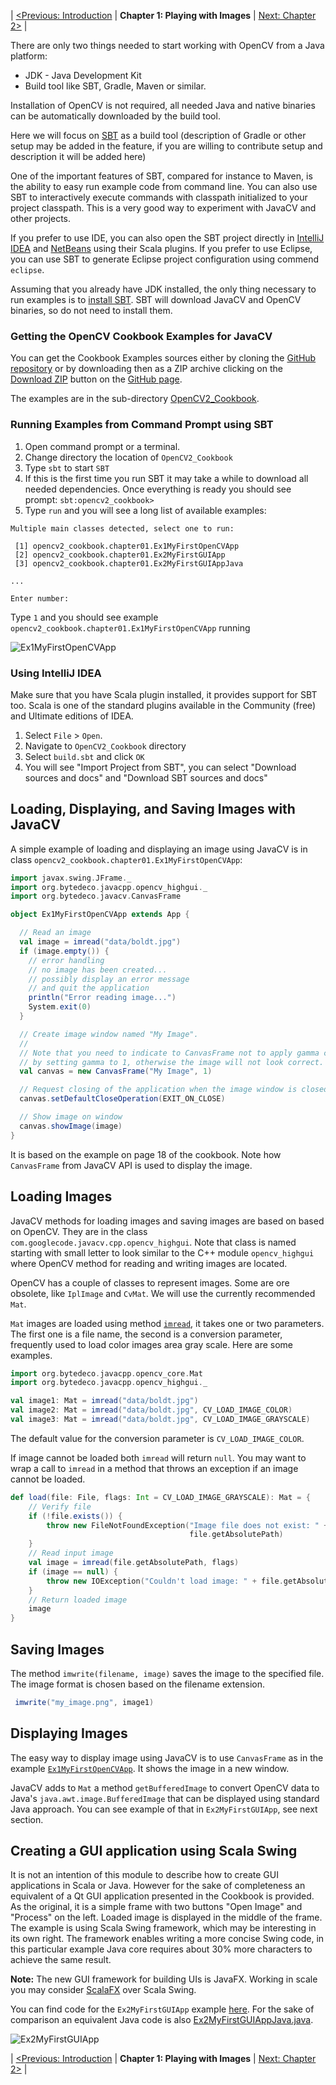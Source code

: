 | [<Previous: Introduction](README.md) | **Chapter 1: Playing with Images** | [Next: Chapter 2>](src/main/scala/opencv2_cookbook/chapter02) |

There are only two things needed to start working with OpenCV from a Java platform:
 
* JDK - Java Development Kit
* Build tool like SBT, Gradle, Maven or similar.

Installation of OpenCV is not required, all needed Java and native binaries can be automatically downloaded by the build tool.

Here we will focus on [SBT](http://www.scala-sbt.org/) as a build tool (description of Gradle or other setup may be added in the feature, if you are willing to contribute setup and description it will be added here)

One of the important features of SBT, compared for instance to Maven, is the ability to easy run example code from command line. You can also use SBT to interactively execute commands with classpath initialized to your project classpath. This is a very good way to experiment with JavaCV and other projects.

If you prefer to use IDE, you can also open the SBT project directly in [IntelliJ IDEA](https://www.jetbrains.com/idea/) and [NetBeans](https://netbeans.org/) using their Scala plugins. If you prefer to use Eclipse, you can use SBT to generate Eclipse project configuration using commend `eclipse`.

Assuming that you already have JDK installed, the only thing necessary to run examples is to [install SBT](http://www.scala-sbt.org/release/docs/Getting-Started/Setup.htm). SBT will download JavaCV and OpenCV binaries, so do not need to install them.

### Getting the OpenCV Cookbook Examples for JavaCV ###

You can get the Cookbook Examples sources either by cloning the [GitHub repository](https://github.com/bytedeco/javacv-examples) or by downloading then as a ZIP archive clicking on the [Download ZIP](https://github.com/bytedeco/javacv-examples/archive/master.zip) button on the [GitHub page](https://github.com/bytedeco/javacv-examples).

The examples are in the sub-directory [OpenCV2_Cookbook](https://github.com/bytedeco/javacv-examples/tree/master/OpenCV2_Cookbook). 


### Running Examples from Command Prompt using SBT ###


1. Open command prompt or a terminal.
2. Change directory the location of `OpenCV2_Cookbook`
3. Type `sbt` to start `SBT`
4. If this is the first time you run SBT it may take a while to download all needed dependencies. Once everything is ready you should see prompt: `sbt:opencv2_cookbook>`
5. Type `run` and you will see a long list of available examples:

```
Multiple main classes detected, select one to run:

 [1] opencv2_cookbook.chapter01.Ex1MyFirstOpenCVApp
 [2] opencv2_cookbook.chapter01.Ex2MyFirstGUIApp
 [3] opencv2_cookbook.chapter01.Ex2MyFirstGUIAppJava

...

Enter number:
```

Type `1` and you should see example `opencv2_cookbook.chapter01.Ex1MyFirstOpenCVApp` running

![Ex1MyFirstOpenCVApp](http://bytedeco.org/javacv-examples/images/OpenCV2_Cookbook/Ch1_Ex1MyFirstOpenCVApp.png)

### Using IntelliJ IDEA ###

Make sure that you have Scala plugin installed, it provides support for SBT too. Scala is one of the standard plugins available in  the Community (free) and Ultimate editions of IDEA.

1. Select `File` > `Open`. 
2. Navigate to `OpenCV2_Cookbook` directory
3. Select `build.sbt` and click `OK`
4. You will see "Import Project from SBT", you can select "Download sources and docs" and "Download SBT sources and docs" 



Loading, Displaying, and Saving Images with JavaCV
--------------------------------------------------

A simple example of loading and displaying an image using JavaCV is in class `opencv2_cookbook.chapter01.Ex1MyFirstOpenCVApp`:

``` scala
import javax.swing.JFrame._
import org.bytedeco.javacpp.opencv_highgui._
import org.bytedeco.javacv.CanvasFrame

object Ex1MyFirstOpenCVApp extends App {

  // Read an image
  val image = imread("data/boldt.jpg")
  if (image.empty()) {
    // error handling
    // no image has been created...
    // possibly display an error message
    // and quit the application
    println("Error reading image...")
    System.exit(0)
  }

  // Create image window named "My Image".
  //
  // Note that you need to indicate to CanvasFrame not to apply gamma correction,
  // by setting gamma to 1, otherwise the image will not look correct.
  val canvas = new CanvasFrame("My Image", 1)

  // Request closing of the application when the image window is closed
  canvas.setDefaultCloseOperation(EXIT_ON_CLOSE)

  // Show image on window
  canvas.showImage(image)
}
```

It is based on the example on page 18 of the cookbook. Note how `CanvasFrame` from JavaCV API is used to display the image.

Loading Images
--------------

JavaCV methods for loading images and saving images are based on based on OpenCV. They are in the class `com.googlecode.javacv.cpp.opencv_highgui`. Note that class is named starting with small letter to look similar to the C++ module `opencv_highgui` where OpenCV method for reading and writing images are located.

OpenCV has a couple of classes to represent images. Some are ore obsolete, like `IplImage` and `CvMat`. We will use the currently recommended `Mat`.

`Mat` images are loaded using method [`imread`](http://docs.opencv.org/modules/highgui/doc/reading_and_writing_images_and_video.html?highlight=imread#Mat%20imread%28const%20string&%20filename,%20int%20flags%29), it takes one or two parameters. The first one is a file name, the second is a conversion parameter, frequently used to load color images area gray scale.
Here are some examples.

``` scala
import org.bytedeco.javacpp.opencv_core.Mat
import org.bytedeco.javacpp.opencv_highgui._

val image1: Mat = imread("data/boldt.jpg")
val image2: Mat = imread("data/boldt.jpg", CV_LOAD_IMAGE_COLOR)
val image3: Mat = imread("data/boldt.jpg", CV_LOAD_IMAGE_GRAYSCALE)
```
The default value for the conversion parameter is `CV_LOAD_IMAGE_COLOR`.

If image cannot be loaded both `imread` will return `null`. You may want to wrap a call to `imread` in a method that throws an exception if an image cannot be loaded.

``` scala
def load(file: File, flags: Int = CV_LOAD_IMAGE_GRAYSCALE): Mat = {
    // Verify file
    if (!file.exists()) {
        throw new FileNotFoundException("Image file does not exist: " +
                                        file.getAbsolutePath)
    }
    // Read input image
    val image = imread(file.getAbsolutePath, flags)
    if (image == null) {
        throw new IOException("Couldn't load image: " + file.getAbsolutePath)
    }
    // Return loaded image
    image
}
```

Saving Images
-------------

The method `imwrite(filename, image)` saves the image to the specified file.
The image format is chosen based on the filename extension.

``` scala
 imwrite("my_image.png", image1)
```

Displaying Images
-----------------

The easy way to display image using JavaCV is to use `CanvasFrame` as in the example [`Ex1MyFirstOpenCVApp`](opencv2_cookbook.chapter01.Ex1MyFirstOpenCVApp). It shows the image in a new window.

JavaCV adds to  `Mat` a method `getBufferedImage` to convert OpenCV data to Java's `java.awt.image.BufferedImage` that can be displayed using standard Java approach.
You can see example of that in `Ex2MyFirstGUIApp`, see next section.


Creating a GUI application using Scala Swing
--------------------------------------------

It is not an intention of this module to describe how to create GUI applications in Scala or Java. However for the sake of completeness an equivalent of a Qt GUI application presented in the Cookbook is provided. As the original, it is a simple frame with two buttons "Open Image" and "Process" on the left. Loaded image is displayed in the middle of the frame.
The example is using Scala Swing framework, which may be interesting in its own right.
The framework enables writing a more concise Swing code, in this particular example Java core requires about 30% more characters to achieve the same result.

**Note:** The new GUI framework for building UIs is JavaFX. Working in scale you may consider [ScalaFX](http://scalafx.org) over Scala Swing. 

You can find code for the `Ex2MyFirstGUIApp` example [here](opencv2_cookbook.chapter01.Ex2MyFirstGUIApp).
For the sake of comparison an equivalent Java code is also [Ex2MyFirstGUIAppJava.java](OpenCV2_Cookbook/src/opencv2_cookbook/chapter01/Ex2MyFirstGUIAppJava.java).

![Ex2MyFirstGUIApp](http://bytedeco.org/javacv-examples/images/OpenCV2_Cookbook/Ch1_Ex2MyFirstGUIApp.png)

| [<Previous: Introduction](README.md) | **Chapter 1: Playing with Images** | [Next: Chapter 2>](src/main/scala/opencv2_cookbook/chapter02) |